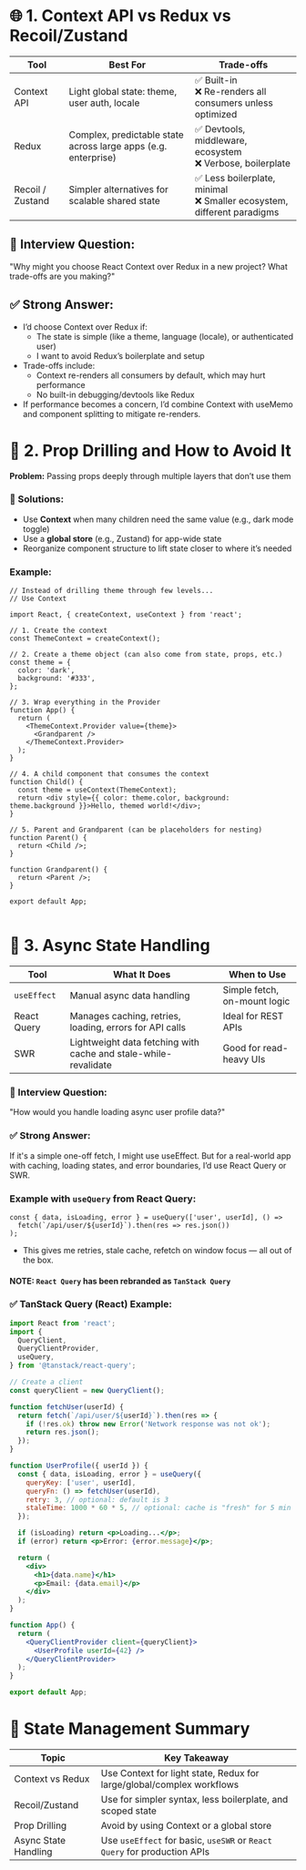 # 🌐 1. Context API vs Redux vs Recoil/Zustand

| Tool             | Best For | Trade-offs |
|------------------|----------|------------|
| Context API      | Light global state: theme, user auth, locale | ✅ Built-in <br /> ❌ Re-renders all consumers unless optimized|
| Redux            | Complex, predictable state across large apps (e.g. enterprise) | ✅ Devtools, middleware, ecosystem <br /> ❌ Verbose, boilerplate|
| Recoil / Zustand | Simpler alternatives for scalable shared state | ✅ Less boilerplate, minimal <br /> ❌ Smaller ecosystem, different paradigms |

## 💬 Interview Question:

"Why might you choose React Context over Redux in a new project? What trade-offs are you making?"

## ✅ Strong Answer:

* I’d choose Context over Redux if:
  * The state is simple (like a theme, language (locale), or authenticated user)
  * I want to avoid Redux’s boilerplate and setup
* Trade-offs include:
  * Context re-renders all consumers by default, which may hurt performance
  * No built-in debugging/devtools like Redux
* If performance becomes a concern, I’d combine Context with useMemo and component splitting to mitigate re-renders.

# 🔁 2. Prop Drilling and How to Avoid It

**Problem:** Passing props deeply through multiple layers that don’t use them

### 🧠 Solutions:
* Use **Context** when many children need the same value (e.g., dark mode toggle)
* Use a **global store** (e.g., Zustand) for app-wide state
* Reorganize component structure to lift state closer to where it’s needed

### Example:

```tsx
// Instead of drilling theme through few levels...
// Use Context

import React, { createContext, useContext } from 'react';

// 1. Create the context
const ThemeContext = createContext();

// 2. Create a theme object (can also come from state, props, etc.)
const theme = {
  color: 'dark',
  background: '#333',
};

// 3. Wrap everything in the Provider
function App() {
  return (
    <ThemeContext.Provider value={theme}>
      <Grandparent />
    </ThemeContext.Provider>
  );
}

// 4. A child component that consumes the context
function Child() {
  const theme = useContext(ThemeContext);
  return <div style={{ color: theme.color, background: theme.background }}>Hello, themed world!</div>;
}

// 5. Parent and Grandparent (can be placeholders for nesting)
function Parent() {
  return <Child />;
}

function Grandparent() {
  return <Parent />;
}

export default App;


```

# 🔄 3. Async State Handling

| Tool             | What It Does | When to Use |
|------------------|--------------|-------------|
| `useEffect`      | Manual async data handling | Simple fetch, on-mount logic |
| React Query      | Manages caching, retries, loading, errors for API calls | Ideal for REST APIs |
| SWR | Lightweight data fetching with cache and stale-while-revalidate | Good for read-heavy UIs |

### 💬 Interview Question:

"How would you handle loading async user profile data?"

### ✅ Strong Answer:

If it's a simple one-off fetch, I might use useEffect. But for a real-world app with caching, loading states, and error boundaries, I’d use React Query or SWR.

### Example with `useQuery` from React Query:

```tsx
const { data, isLoading, error } = useQuery(['user', userId], () =>
  fetch(`/api/user/${userId}`).then(res => res.json())
);

```

* This gives me retries, stale cache, refetch on window focus — all out of the box.

#### NOTE: `React Query` has been rebranded as `TanStack Query` 

### ✅ TanStack Query (React) Example:

```jsx
import React from 'react';
import {
  QueryClient,
  QueryClientProvider,
  useQuery,
} from '@tanstack/react-query';

// Create a client
const queryClient = new QueryClient();

function fetchUser(userId) {
  return fetch(`/api/user/${userId}`).then(res => {
    if (!res.ok) throw new Error('Network response was not ok');
    return res.json();
  });
}

function UserProfile({ userId }) {
  const { data, isLoading, error } = useQuery({
    queryKey: ['user', userId],
    queryFn: () => fetchUser(userId),
    retry: 3, // optional: default is 3
    staleTime: 1000 * 60 * 5, // optional: cache is "fresh" for 5 min
  });

  if (isLoading) return <p>Loading...</p>;
  if (error) return <p>Error: {error.message}</p>;

  return (
    <div>
      <h1>{data.name}</h1>
      <p>Email: {data.email}</p>
    </div>
  );
}

function App() {
  return (
    <QueryClientProvider client={queryClient}>
      <UserProfile userId={42} />
    </QueryClientProvider>
  );
}

export default App;

```

# 🧠 State Management Summary


| Topic | Key Takeaway |
|-------|--------------|
| Context vs Redux | Use Context for light state, Redux for large/global/complex workflows |
| Recoil/Zustand | Use for simpler syntax, less boilerplate, and scoped state |
| Prop Drilling | Avoid by using Context or a global store |
| Async State Handling | Use `useEffect` for basic, `useSWR` or `React Query` for production APIs |
